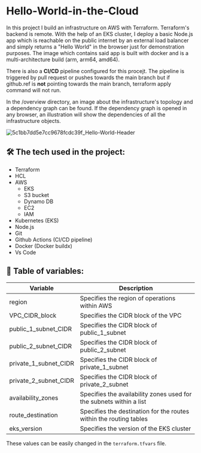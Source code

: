 # Hello-World-in-the-Cloud

In this project I build an infrastructure on AWS with Terraform. Terraform's backend is remote. With the help of an EKS cluster, I deploy a basic Node.js app which is reachable on the public internet by an external load balancer and simply returns a "Hello World" in the browser just for demonstration purposes. The image which contains said app is built with docker and is a multi-architecture build (arm, arm64, amd64). 

There is also a **CI/CD** pipeline configured for this procejt. The pipeline is triggered by pull request or pushes towards the main branch but if github.ref is **not** pointing towards the main branch, terraform apply command will not run.

In the /overview directory, an image about the infrastructure's topology and a dependency graph can be found. If the dependency graph is opened in any browser, an illustration will show the dependencies of all the infrastructure objects. 

![5c1bb7dd5e7cc9678fcdc39f_Hello-World-Header](https://github.com/BalintGeri/Hello-World-in-the-Cloud/assets/109275872/58b1196a-3a9c-4c49-afa4-03a804869152)

## 🛠️ The **tech** used in the project:

* Terraform
* HCL
* AWS
  - EKS
  - S3 bucket
  - Dynamo DB
  - EC2
  - IAM
* Kubernetes (EKS)
* Node.js
* Git
* Github Actions (CI/CD pipeline)
* Docker (Docker buildx)
* Vs Code

## 📄 Table of variables:

| Variable | Description |
| --- | --- |
| region | Specifies the region of operations within AWS |
| VPC_CIDR_block | Specifies the CIDR block of the VPC |
| public_1_subnet_CIDR | Specifies the CIDR block of public_1_subnet |
| public_2_subnet_CIDR | Specifies the CIDR block of public_2_subnet |
| private_1_subnet_CIDR | Specifies the CIDR block of private_1_subnet |
| private_2_subnet_CIDR | Specifies the CIDR block of private_2_subnet |
| availability_zones | Specifies the availability zones used for the subnets within a list |
| route_destination | Specifies the destination for the routes within the routing tables |
| eks_version | Specifies the version of the EKS cluster |

These values can be easily changed in the `terraform.tfvars` file.
